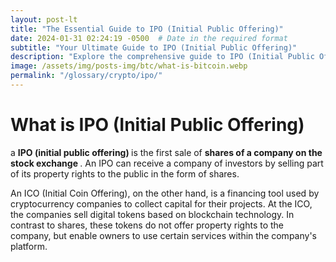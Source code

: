 ```yaml
---
layout: post-lt
title: "The Essential Guide to IPO (Initial Public Offering)"
date: 2024-01-31 02:24:19 -0500  # Date in the required format
subtitle: "Your Ultimate Guide to IPO (Initial Public Offering)"
description: "Explore the comprehensive guide to IPO (Initial Public Offering), shedding light on its critical aspects and how it influences the evolving landscape of blockchain technology."
image: /assets/img/posts-img/btc/what-is-bitcoin.webp
permalink: "/glossary/crypto/ipo/"
---
```

<h1>What is IPO (Initial Public Offering)</h1>
<p> a <strong> IPO (initial public offering) </strong> is the first sale of <strong> shares of a company on the stock exchange </strong>. An IPO can receive a company of investors by selling part of its property rights to the public in the form of shares. </p> <P> An ICO (Initial Coin Offering), on the other hand, is a financing tool used by cryptocurrency companies to collect capital for their projects. At the ICO, the companies sell digital tokens based on blockchain technology. In contrast to shares, these tokens do not offer property rights to the company, but enable owners to use certain services within the company's platform. </p>
